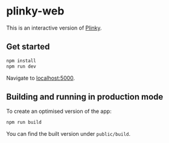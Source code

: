 # plinky-web

This is an interactive version of [Plinky](https://www.plinkysynth.com).

## Get started

```bash
npm install
npm run dev
```

Navigate to [localhost:5000](http://localhost:5000). 

## Building and running in production mode

To create an optimised version of the app:

```bash
npm run build
```

You can find the built version under `public/build`.
